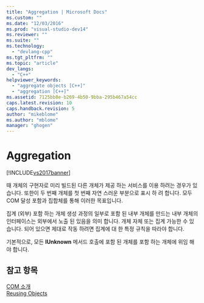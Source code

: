 ```yaml
---
title: "Aggregation | Microsoft Docs"
ms.custom: ""
ms.date: "12/03/2016"
ms.prod: "visual-studio-dev14"
ms.reviewer: ""
ms.suite: ""
ms.technology: 
  - "devlang-cpp"
ms.tgt_pltfrm: ""
ms.topic: "article"
dev_langs: 
  - "C++"
helpviewer_keywords: 
  - "aggregate objects [C++]"
  - "aggregation [C++]"
ms.assetid: 7125bb8e-b269-4b50-9bba-295b467a54cc
caps.latest.revision: 10
caps.handback.revision: 5
author: "mikeblome"
ms.author: "mblome"
manager: "ghogen"
---
```

# Aggregation
[!INCLUDE[vs2017banner](../assembler/inline/includes/vs2017banner.md)]

때 개체의 구현자로 미리 빌드된 다른 개체가 제공 하는 서비스를 이용 하려는 경우가 있습니다.  또한이 두 번째 개체를 첫 번째 자연 스러운 부분으로 표시 하 려 합니다.  모두 COM 달성 포함과 집합체를 통해 이러한 목표입니다.  
  
 집계 \(외부\) 포함 하는 개체 생성 과정의 일부로 포함 된 내부 개체를 만드는 내부 개체의 인터페이스는 외부에서 노출 된 있음을 의미 합니다.  개체 자체 또는 집계 가능한 수 있습니다.  되어 있으면 제대로 작동 하려면 집계에 대 한 특정 규칙을 따라야 합니다.  
  
 기본적으로, 모든  **IUnknown** 메서드 호출에 포함 된 개체를 포함 하는 개체에 위임 해야 합니다.  
  
## 참고 항목  
 [COM 소개](../atl/introduction-to-com.md)   
 [Reusing Objects](http://msdn.microsoft.com/library/windows/desktop/ms678443)